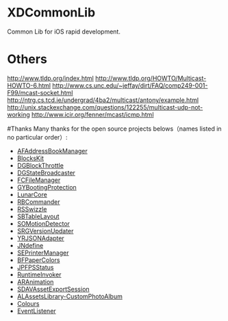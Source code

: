 # XDCommonLib
Common Lib for iOS rapid development.

# Others
http://www.tldp.org/index.html
http://www.tldp.org/HOWTO/Multicast-HOWTO-6.html
http://www.cs.unc.edu/~jeffay/dirt/FAQ/comp249-001-F99/mcast-socket.html
http://ntrg.cs.tcd.ie/undergrad/4ba2/multicast/antony/example.html
http://unix.stackexchange.com/questions/122255/multicast-udp-not-working
http://www.icir.org/fenner/mcast/icmp.html

#Thanks 
Many thanks for the open source projects belows（names listed in no particular order）:

- [AFAddressBookManager]()
- [BlocksKit]()
- [DGBlockThrottle]()
- [DGStateBroadcaster]()
- [FCFileManager]()
- [GYBootingProtection]()
- [LunarCore]()
- [RBCommander]()
- [RSSwizzle]()
- [SBTableLayout]()
- [SOMotionDetector]()
- [SRGVersionUpdater]()
- [YRJSONAdapter]()
- [JNdefine]()
- [SEPrinterManager]()
- [BFPaperColors]()
- [JPFPSStatus]()
- [RuntimeInvoker](https://github.com/cyanzhong/RuntimeInvoker)
- [ARAnimation]()
- [SDAVAssetExportSession]()
- [ALAssetsLibrary-CustomPhotoAlbum]()
- [Colours](https://github.com/bennyguitar/Colours)
- [EventListener](https://github.com/KptainO/EventListener)



